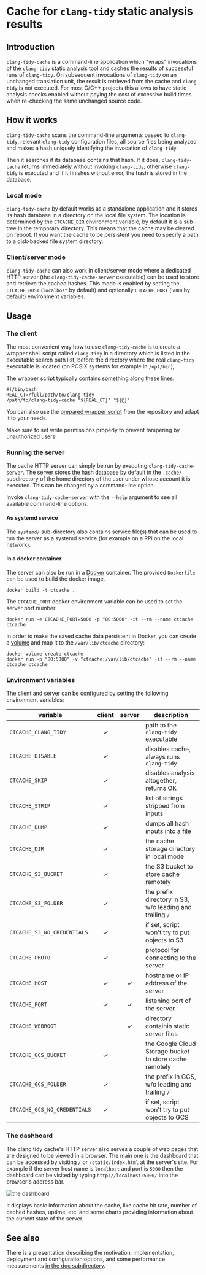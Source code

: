 # Cache for `clang-tidy` static analysis results

## Introduction 

`clang-tidy-cache` is a command-line application which "wraps" invocations
of the `clang-tidy` static analysis tool and caches the results of successful
runs of `clang-tidy`. On subsequent invocations of `clang-tidy` on an unchanged
translation unit, the result is retrieved from the cache and `clang-tidy`
is not executed. For most C/C++ projects this allows to have static analysis
checks enabled without paying the cost of excessive build times when re-checking
the same unchanged source code.

## How it works

`clang-tidy-cache` scans the command-line arguments passed to `clang-tidy`,
relevant `clang-tidy` configuration files, all source files being analyzed
and makes a hash uniquely identifying the invocation of `clang-tidy`.

Then it searches if its database contains that hash. If it does, `clang-tidy-cache`
returns immediately without invoking `clang-tidy`, otherwise `clang-tidy`
is executed and if it finishes without error, the hash is stored in the database.

### Local mode

`clang-tidy-cache` by default works as a standalone application and it stores
its hash database in a directory on the local file system. The location
is determined by the `CTCACHE_DIR` environment variable, by default it
is a sub-tree in the temporary directory. This means that the cache may
be cleared on reboot. If you want the cache to be persistent you need
to specify a path to a disk-backed file system directory.

### Client/server mode

`clang-tidy-cache` can also work in client/server mode where a dedicated
HTTP server (the `clang-tidy-cache-server` executable) can be used to store
and retrieve the cached hashes.
This mode is enabled by setting the `CTCACHE_HOST` (`localhost` by default)
and optionally `CTCACHE_PORT` (`5000` by default) environment variables.

## Usage

### The client

The most convenient way how to use `clang-tidy-cache` is to create a wrapper
shell script called `clang-tidy` in a directory which is listed
in the executable search path list, before the directory where the real
`clang-tidy` executable is located (on POSIX systems for example in `/opt/bin`),

The wrapper script typically contains something along these lines:

```shell
#!/bin/bash
REAL_CT=/full/path/to/clang-tidy
/path/to/clang-tidy-cache "${REAL_CT}" "${@}"
```

You can also use the [prepared wrapper script](./clang-tidy) from
the repository and adapt it to your needs.

Make sure to set write permissions properly to prevent tampering by unauthorized
users!

### Running the server

The cache HTTP server can simply be run by executing `clang-tidy-cache-server`.
The server stores the hash database by default in the `.cache/` subdirectory
of the home directory of the user under whose account it is executed.
This can be changed by a command-line option.

Invoke `clang-tidy-cache-server` with the `--help` argument to see all available
command-line options.

#### As systemd service

The `systemd/` sub-directory also contains service file(s) that can be used
to run the server as a systemd service (for example on a RPi on the local
network).

#### In a docker container

The server can also be run in a [Docker](https://www.docker.com/) container.
The provided `Dockerfile` can be used to build the docker image.

```shell
docker build -t ctcache .
```

The `CTCACHE_PORT` docker environment variable can be used to set the server
port number.

```shell
docker run -e CTCACHE_PORT=5000 -p "80:5000" -it --rm --name ctcache ctcache
```

In order to make the saved cache data persistent in Docker, you can create
a [volume](https://docs.docker.com/storage/volumes/) and map it
to the `/var/lib/ctcache` directory:

```shell
docker volume create ctcache
docker run -p "80:5000" -v "ctcache:/var/lib/ctcache" -it --rm --name ctcache ctcache
```

### Environment variables

The client and server can be configured by setting the following environment
variables:

|       variable             |client|server|                description                               |
|----------------------------|:----:|:----:|----------------------------------------------------------|
|`CTCACHE_CLANG_TIDY`        |  ✓   |      | path to the `clang-tidy` executable                      |
|`CTCACHE_DISABLE`           |  ✓   |      | disables cache, always runs `clang-tidy`                 |
|`CTCACHE_SKIP`              |  ✓   |      | disables analysis altogether, returns OK                 |
|`CTCACHE_STRIP`             |  ✓   |      | list of strings stripped from inputs                     |
|`CTCACHE_DUMP`              |  ✓   |      | dumps all hash inputs into a file                        |
|`CTCACHE_DIR`               |  ✓   |      | the cache storage directory in local mode                |
|`CTCACHE_S3_BUCKET`         |  ✓   |      | the S3 bucket to store cache remotely                    |
|`CTCACHE_S3_FOLDER`         |  ✓   |      | the prefix directory in S3, w/o leading and trailing `/` |
|`CTCACHE_S3_NO_CREDENTIALS` |  ✓   |      | if set, script won't try to put objects to S3            |
|`CTCACHE_PROTO`             |  ✓   |      | protocol for connecting to the server                    |
|`CTCACHE_HOST`              |  ✓   |  ✓   | hostname or IP address of the server                     |
|`CTCACHE_PORT`              |  ✓   |  ✓   | listening port of the server                             |
|`CTCACHE_WEBROOT`           |      |  ✓   | directory containin static server files                  |
|`CTCACHE_GCS_BUCKET`        |  ✓   |      | the Google Cloud Storage bucket to store cache remotely  |
|`CTCACHE_GCS_FOLDER`        |  ✓   |      | the prefix in GCS, w/o leading and trailing `/`          |
|`CTCACHE_GCS_NO_CREDENTIALS`|  ✓   |      | if set, script won't try to put objects to GCS           |


### The dashboard

The clang tidy cache's HTTP server also serves a couple of web pages
that are designed to be viewed in a browser.
The main one is the dashboard that can be accessed by visiting `/` or
`/static/index.html` at the server's site. For example if the server host name
is `localhost` and port is `5000` then the dashboard can be visited by
typing `http://localhost:5000/` into the browser's address bar.


![the dashboard](doc/dashboard.png "The dashboard")

It displays basic information about the cache, like cache hit rate, number
of cached hashes, uptime, etc. and some charts providing information about
the current state of the server.

## See also

There is a presentation describing the motivation, implementation, deployment
and configuration options, and some performance measurements
[in the doc subdirectory](doc/overview.pdf).
